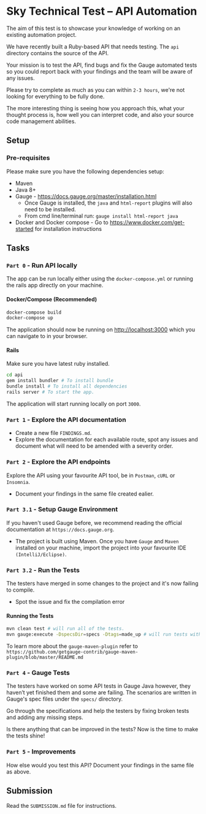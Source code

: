 # Sky Technical Test – API Automation

The aim of this test is to showcase your knowledge of working on an existing automation project.

We have recently built a Ruby-based API that needs testing. The `api` directory contains the source of the API.

Your mission is to test the API, find bugs and fix the Gauge automated tests so you could report back with your findings and the team will be aware of any issues.

Please try to complete as much as you can within `2-3 hours`, we're not looking for everything to be fully done.

The more interesting thing is seeing how you approach this, what your thought process is, how well you can interpret code, and also your source code management abilities.

## Setup

### Pre-requisites

Please make sure you have the following dependencies setup:

- Maven
- Java 8+
- Gauge - <https://docs.gauge.org/master/installation.html>
  - Once Gauge is installed, the `java` and `html-report` plugins will also need to be installed.
  - From cmd line/terminal run: `gauge install html-report java`
- Docker and Docker compose - Go to https://www.docker.com/get-started for installation instructions

## Tasks

### `Part 0` - Run API locally

The app can be run locally either using the `docker-compose.yml` or running the rails app directly on your machine.

#### Docker/Compose (Recommended)

```bash
docker-compose build
docker-compose up
```

The application should now be running on <http://localhost:3000> which you can navigate to in your browser.

#### Rails

Make sure you have latest ruby installed.

```bash
cd api
gem install bundler # To install bundle
bundle install # To install all dependencies
rails server # To start the app.
```

The application will start running locally on port `3000`.

### `Part 1` - Explore the API documentation

- Create a new file `FINDINGS.md`.
- Explore the documentation for each available route, spot any issues and document what will need to be amended with a severity order.

### `Part 2` - Explore the API endpoints

Explore the API using your favourite API tool, be in `Postman`, `cURL` or `Insomnia`.

- Document your findings in the same file created ealier.

### `Part 3.1` - Setup Gauge Environment

If you haven't used Gauge before, we recommend reading the official documentation at `https://docs.gauge.org`.

- The project is built using Maven. Once you have `Gauge` and `Maven` installed on your machine, import the project into your favourite IDE `(IntelliJ/Eclipse)`.

### `Part 3.2` - Run the Tests

The testers have merged in some changes to the project and it's now failing to compile.

- Spot the issue and fix the compilation error

#### Running the Tests

```sh
mvn clean test # will run all of the tests.
mvn gauge:execute -DspecsDir=specs -Dtags=made_up # will run tests with a tag `made_up`.
```

To learn more about the `gauge-maven-plugin` refer to `https://github.com/getgauge-contrib/gauge-maven-plugin/blob/master/README.md`

### `Part 4` - Gauge Tests

The testers have worked on some API tests in Gauge Java however, they haven’t yet finished them and some are failing.
The scenarios are written in Gauge's spec files under the `specs/` directory.

Go through the specifications and help the testers by fixing broken tests and adding any missing steps.

Is there anything that can be improved in the tests? Now is the time to make the tests shine!

### `Part 5` - Improvements

How else would you test this API? Document your findings in the same file as above.

## Submission

Read the `SUBMISSION.md` file for instructions.
